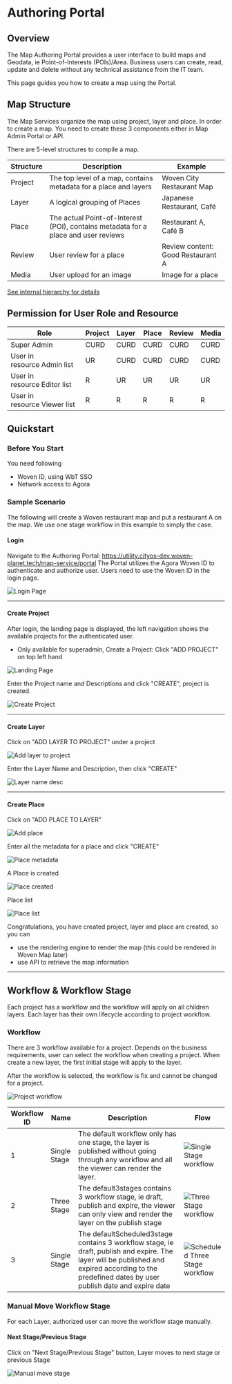 # Authoring Portal

## Overview

The Map Authoring Portal provides a user interface to build maps and Geodata, ie Point-of-Interests (POIs)/Area. Business users can create, read, update and delete without any technical assistance from the IT team.

This page guides you how to create a map using the Portal. 

## Map Structure

The Map Services organize the map using project, layer and place. In order to create a map. You need to create these 3 components either in Map Admin Portal or API. 

There are 5-level structures to compile a map.

| Structure | Description   | Example                                                                      |
|-----------|--------|-------------------------------------------------------------------------------------|
| Project   | The top level of a map, contains metadata for a place and layers | Woven City Restaurant Map |
| Layer     | A logical grouping of Places | Japanese Restaurant, Café |
| Place     | The actual Point-of-Interest (POI), contains metadata for a place and user reviews | Restaurant A, Café B |
| Review    | User review for a place  | Review content: Good Restaurant A |
| Media     | User upload for an image  | Image for a place |


[See internal hierarchy for details](./02_internal_hierarchy.md)

## Permission for User Role and Resource

| Role | Project | Layer | Place | Review | Media |
|------|---------|-------|-------|-------|--------|
| Super Admin                  | CURD | CURD | CURD | CURD | CURD |
| User in resource Admin list  | UR | CURD | CURD | CURD | CURD |
| User in resource Editor list | R | UR | UR | UR | UR |
| User in resource Viewer list | R | R | R | R | R |

## Quickstart

### Before You Start
You need following

* Woven ID, using WbT SSO 
* Network access to Agora

### Sample Scenario

The following will create a Woven restaurant map and put a restaurant A on the map. We use one stage workflow in this example to simply the case.

#### Login
Navigate to the Authoring Portal: https://utility.cityos-dev.woven-planet.tech/map-service/portal
The Portal utilizes the Agora Woven ID to authenticate and authorize user. Users need to use the Woven ID in the login page.

![Login Page](./images/07_authoring_portal/login.png)

---

#### Create Project
After login, the landing page is displayed, the left navigation shows the available projects for the authenticated user.
* Only available for superadmin, Create a Project: Click "ADD PROJECT" on top left hand

![Landing Page](./images/07_authoring_portal/landing.png)

Enter the Project name and Descriptions and click "CREATE", project is created.

![Create Project](./images/07_authoring_portal/createproject.png)

---

#### Create Layer
Click on "ADD LAYER TO PROJECT" under a project

![Add layer to project](./images/07_authoring_portal/addlayertoproject.png)

Enter the Layer Name and Description, then click "CREATE"

![Layer name desc](./images/07_authoring_portal/layernamedesc.png)

---

#### Create Place
Click on "ADD PLACE TO LAYER"

![Add place](./images/07_authoring_portal/addplace.png)

Enter all the metadata for a place and click "CREATE"

![Place metadata](./images/07_authoring_portal/placemetadata.png)

A Place is created

![Place created](./images/07_authoring_portal/placecreated.png)

Place list

![Place list](./images/07_authoring_portal/placelist.png)


Congratulations, you have created project, layer and place are created, so you can

* use the rendering engine to render the map (this could be rendered in Woven Map later)
* use API to retrieve the map information 

---

## Workflow & Workflow Stage
Each project has a workflow and the workflow will apply on all children layers. Each layer has their own lifecycle according to project workflow. 

### Workflow
There are 3 workflow available for a project. Depends on the business requirements, user can select the workflow when creating a project. When create a new layer, the first initial stage will apply to the layer.

After the workflow is selected, the workflow is fix and cannot be changed for a project.

![Project workflow](./images/07_authoring_portal/projectworkflow.png)


| Workflow ID | Name | Description | Flow |
|------|---------|-------|-------| 
| 1 | Single Stage | The default workflow only has one stage, the layer is published without going through any workflow and all the viewer can render the layer.  | ![Single Stage workflow](./images/07_authoring_portal/singlestageworkflow.png) |
| 2 | Three Stage | The default3stages contains 3 workflow stage, ie draft, publish and expire, the viewer can only view and render the layer on the publish stage| ![Three Stage workflow](./images/07_authoring_portal/threestageworkflow.png) |
| 3 | Single Stage | The defaultScheduled3stage contains 3 workflow stage, ie draft, publish and expire. The layer will be published and expired according to the predefined dates by user publish date and expire date | ![Scheduled Three Stage workflow](./images/07_authoring_portal/schedulethreestage.png) |


### Manual Move Workflow Stage

For each Layer, authorized user can move the workflow stage manually.

#### Next Stage/Previous Stage

Click on "Next Stage/Previous Stage" button, Layer moves to next stage or previous Stage

![Manual move stage](./images/07_authoring_portal/manualmovestage.png)
